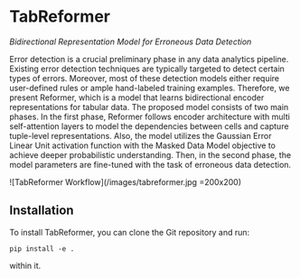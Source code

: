 # TabReformer
*Bidirectional Representation Model for Erroneous Data Detection*

Error detection is a crucial preliminary phase in any data analytics pipeline. Existing error detection techniques are typically targeted to detect certain types of errors. Moreover, most of these detection models either require user-defined rules or ample hand-labeled training examples. Therefore, we present Reformer, which is a model that learns bidirectional encoder representations for tabular data. The proposed model consists of two main phases. In the first phase, Reformer follows encoder architecture with multi self-attention layers to model the dependencies between cells and capture tuple-level representations. Also, the model utilizes the Gaussian Error Linear Unit activation function with the Masked Data Model objective to achieve deeper probabilistic understanding. Then, in the second phase, the model parameters are fine-tuned with the task of erroneous data detection. 

![TabReformer Workflow](/images/tabreformer.jpg =200x200)

## Installation

To install TabReformer, you can clone the Git repository and run:

    pip install -e .

within it.
